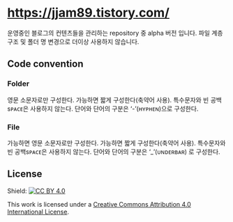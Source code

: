 
# https://jjam89.tistory.com/
운영중인 블로그의 컨텐츠들을 관리하는 repository 중 alpha 버전 입니다.
파일 계층구조 및 폴더 명 변경으로 더이상 사용하지 않습니다.

## Code convention
### Folder
영문 소문자로만 구성한다.
가능하면 짧게 구성한다(축약어 사용).
특수문자와 빈 공백sᴘᴀᴄᴇ은 사용하지 않는다.
단어와 단어의 구분은 ‘-’(ʜʏᴘʜᴇɴ)으로 구성한다.

### File
가능하면 영문 소문자로만 구성한다.
가능하면 짧게 구성한다(축약어 사용).
특수문자와 빈 공백sᴘᴀᴄᴇ은 사용하지 않는다.
단어와 단어의 구분은 ‘_’(ᴜɴᴅᴇʀʙᴀʀ) 로 구성한다.

## License
Shield: [![CC BY 4.0][cc-by-shield]][cc-by]

This work is licensed under a
[Creative Commons Attribution 4.0 International License][cc-by].


[cc-by]: http://creativecommons.org/licenses/by/4.0/
[cc-by-image]: https://i.creativecommons.org/l/by/4.0/88x31.png
[cc-by-shield]: https://img.shields.io/badge/License-CC%20BY%204.0-lightgrey.svg
